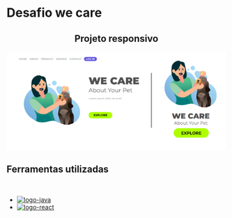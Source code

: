 # Desafio we care
<h2 align="center">Projeto responsivo</h2>
<img src="https://github.com/XandiMarinho/Desafio-we-care/blob/master/img/We%20Care%20responsivo.png?raw=true">
<br>
<h2>Ferramentas utilizadas</h2>
<br>

- <a href="#"><img src="https://img.shields.io/badge/JavaScript-F7DF1E?style=for-the-badge&logo=javascript&logoColor=black" alt="logo-java" /><a/>  
- <a href="#"><img src="https://img.shields.io/badge/React-20232A?style=for-the-badge&logo=react&logoColor=61DAFB" alt="logo-react"/><a/>

